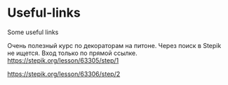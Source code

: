 # Useful-links
Some useful links

Очень  полезный курс по декораторам на питоне. Через поиск в Stepik не ищется. Вход только по прямой ссылке.
https://stepik.org/lesson/63305/step/1

https://stepik.org/lesson/63306/step/2
